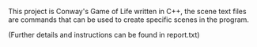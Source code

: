 This project is Conway's Game of Life written in C++, the scene text files are commands that can be used to 
create specific scenes in the program.

(Further details and instructions can be found in report.txt)
